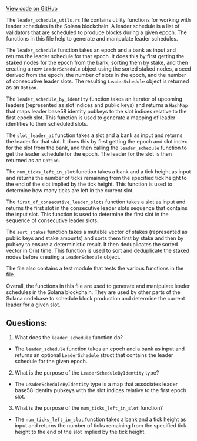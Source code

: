 [View code on GitHub](https://github.com/solana-labs/solana/blob/master/ledger/src/leader_schedule_utils.rs)

The `leader_schedule_utils.rs` file contains utility functions for working with leader schedules in the Solana blockchain. A leader schedule is a list of validators that are scheduled to produce blocks during a given epoch. The functions in this file help to generate and manipulate leader schedules.

The `leader_schedule` function takes an epoch and a bank as input and returns the leader schedule for that epoch. It does this by first getting the staked nodes for the epoch from the bank, sorting them by stake, and then creating a new `LeaderSchedule` object using the sorted staked nodes, a seed derived from the epoch, the number of slots in the epoch, and the number of consecutive leader slots. The resulting `LeaderSchedule` object is returned as an `Option`.

The `leader_schedule_by_identity` function takes an iterator of upcoming leaders (represented as slot indices and public keys) and returns a `HashMap` that maps leader base58 identity pubkeys to the slot indices relative to the first epoch slot. This function is used to generate a mapping of leader identities to their scheduled slots.

The `slot_leader_at` function takes a slot and a bank as input and returns the leader for that slot. It does this by first getting the epoch and slot index for the slot from the bank, and then calling the `leader_schedule` function to get the leader schedule for the epoch. The leader for the slot is then returned as an `Option`.

The `num_ticks_left_in_slot` function takes a bank and a tick height as input and returns the number of ticks remaining from the specified tick height to the end of the slot implied by the tick height. This function is used to determine how many ticks are left in the current slot.

The `first_of_consecutive_leader_slots` function takes a slot as input and returns the first slot in the consecutive leader slots sequence that contains the input slot. This function is used to determine the first slot in the sequence of consecutive leader slots.

The `sort_stakes` function takes a mutable vector of stakes (represented as public keys and stake amounts) and sorts them first by stake and then by pubkey to ensure a deterministic result. It then deduplicates the sorted vector in O(n) time. This function is used to sort and deduplicate the staked nodes before creating a `LeaderSchedule` object.

The file also contains a test module that tests the various functions in the file.

Overall, the functions in this file are used to generate and manipulate leader schedules in the Solana blockchain. They are used by other parts of the Solana codebase to schedule block production and determine the current leader for a given slot.
## Questions: 
 1. What does the `leader_schedule` function do?
- The `leader_schedule` function takes an epoch and a bank as input and returns an optional `LeaderSchedule` struct that contains the leader schedule for the given epoch.

2. What is the purpose of the `LeaderScheduleByIdentity` type?
- The `LeaderScheduleByIdentity` type is a map that associates leader base58 identity pubkeys with the slot indices relative to the first epoch slot.

3. What is the purpose of the `num_ticks_left_in_slot` function?
- The `num_ticks_left_in_slot` function takes a bank and a tick height as input and returns the number of ticks remaining from the specified tick height to the end of the slot implied by the tick height.